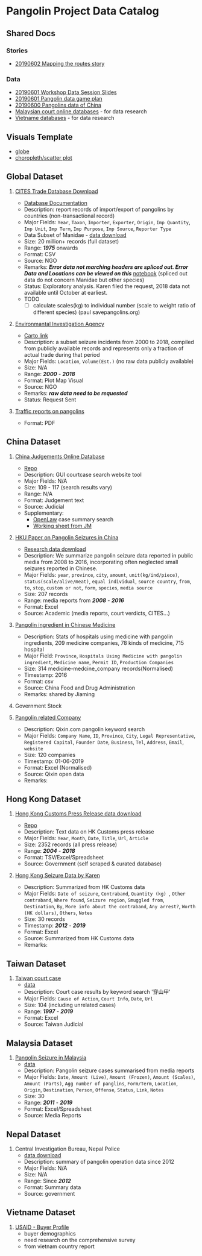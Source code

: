 # Pangolin Project Data Catalog

## Shared Docs
### Stories
 - [20190602 Mapping the routes story](https://docs.google.com/document/d/1Gj6y-f-_dlizGP6nQR4bKfpKGlRds6O6IuUFtLEqKKM/edit)

 ### Data
 - [20190601 Workshop Data Session Slides](https://docs.google.com/presentation/d/1wB5cf75hAbNADG9mymg9xkDNMBLuPGhacTZpZqLVsyg/edit?usp=sharing)  
 - [20190601 Pangolin data game plan](https://docs.google.com/document/d/166GK6Lsq7-NkxUqYSJ_2Kr46qFX8FZLHY8kBN6DaV5I/edit)
 - [20190600 Pangolins data of China](https://docs.google.com/presentation/d/1cn4WpiCWFEn7d4mE2LN5Fhh_O121zUuyiEgqArfL5j0/edit#slide=id.g5b37640d24_0_18)
 - [Malaysian court online databases](https://docs.google.com/document/d/1hfFp6oBvOlVUlm0bkr3XVjhhF6p_cHjc-wbgcEO8088/edit) - for data research
 - [Vietname databases](https://docs.google.com/document/d/1OlIRVrWh6YmPyxAtV-G03G-aV9Xfdjtopz7ja6MGcRs/edit?usp=sharing) - for data research

## Visuals Template
 - [globe](https://roytangrb.github.io/pangolin/)
 - [choropleth/scatter plot](https://roytangrb.github.io/pangolin/chinamedcomp.html)

## Global Dataset
 1. [CITES Trade Database Download](https://trade.cites.org/) 
     - [Database Documentation](https://trade.cites.org/cites_trade_guidelines/en-CITES_Trade_Database_Guide.pdf )
     - Description: report records of import/export of pangolins by countries (non-transactional record)
     - Major Fields: ```Year```, ```Taxon```, ```Importer```, ```Exporter```, ```Origin```, ```Imp Quantity```, ```Imp Unit```, ```Imp Term```, ```Imp Purpose```, ```Imp Source```, ```Reporter Type```
     - Data Subset of Manidae - [data download](https://github.com/Roytangrb/pangolin/tree/master/CITIES%20Analysis/manidae.csv)
     - Size: 20 million+ records (full dataset)
     - Range: ***1975*** onwards
     - Format: CSV
     - Source: NGO
     - Remarks: ***Error data not marching headers are spliced out. Error Data and Locations can be viewed on this*** [notebook](https://github.com/Roytangrb/pangolin/blob/master/CITES%20Analysis/manidae.ipynb) (spliced out data do not concern Manidae but other species)
     - Status: Exploratory analysis. Karen filed the request, 2018 data not available until October at earliest.
     - TODO
       - [ ] calculate scales(kg) to individual number (scale to weight ratio of different species) (paul savepangolins.org)

  2. [Environmantal Investigation Agency](https://eia-international.org/wildlife/wildlife-trade-maps/illegal-trade-seizures-pangolins/)
     - [Carto link](https://tomaszjohnson.carto.com/builder/5fe400fc-8202-4c65-ac51-48dbcb052f6e/embed)
     - Description: a subset seizure incidents from 2000 to 2018, compiled from publicly available records and represents only a fraction of actual trade during that period
     - Major Fields: ```Location```, ```Volume(Est.)``` (no raw data publicly available)
     - Size: N/A
     - Range: ***2000*** - ***2018***
     - Format: Plot Map Visual
     - Source: NGO
     - Remarks: ***raw data need to be requested***
     - Status: Request Sent

  3. [Traffic reports on pangolins](https://www.traffic.org/publications/search/?q=pangolins)
     - Format: PDF 

## China Dataset
  1. [China Judgements Online Database](http://wenshu.court.gov.cn/)
     - [Repo](https://github.com/Roytangrb/pangolin/tree/master/china/wenshu)
     - Description: GUI courtcase search website tool
     - Major Fields: N/A
     - Size: 109 - 117 (search results vary)
     - Range: N/A
     - Format: Judgement text
     - Source: Judicial
     - Supplementary: 
       - [OpenLaw](http://openlaw.cn/) case summary search
       - [Working sheet from JM](https://docs.google.com/spreadsheets/d/1Bbp05Hh_fMfU17PYW_2p0d_Peab9EBmw9gDjdUGRuS0/edit?ts=5d07b09b#gid=0)

  2. [HKU Paper on Pangolin Seizures in China](https://onlinelibrary.wiley.com/doi/full/10.1111/conl.12339)
     - [Research data download](https://onlinelibrary.wiley.com/action/downloadSupplement?doi=10.1111%2Fconl.12339&file=conl12339-sup-0002-tableS1.xlsx)
     - Description: We summarize pangolin seizure data reported in public media from 2008 to 2016, incorporating often neglected small seizures reported in Chinese.
     - Major Fields: ```year```, ```province```, ```city```, ```amount```, ```unit(kg/ind/piece)```, ```status(scale/alive/meat)```, ```equal individual```, ```source country```, ```from```, ```to```, ```stop```, ```custom or not```, ```form```, ```species```, ```media source```
     - Size: 207 records
     - Range: media reports from ***2008*** - ***2016***
     - Format: Excel
     - Source: Academic (media reports, court verdicts, CITES...)

  3. [Pangolin ingredient in Chinese Medicine](https://github.com/Roytangrb/pangolin/blob/master/china/medicine_company_province_union.csv)
     - Description: Stats of hospitals using medicine with pangolin ingredients, 209 medicine companies, 78 kinds of medicine, 715 hospital
     - Major Field: ```Province```, ```Hospitals Using Medicine with pangolin ingredient```, ```Medicine name```, ```Permit ID```, ```Production Companies```
     - Size: 314 medicine-medcine_company records(Normalised)
     - Timestamp: 2016
     - Format: csv
     - Source: China Food and Drug Administration
     - Remarks: shared by Jiaming

  4. Government Stock

  5. [Pangolin related Company](https://github.com/Roytangrb/pangolin/blob/master/china/pangolin-qixin-2019-6-2.xls)
     - Description: Qixin.com pangolin keyword search
     - Major Fields: ```Company Name```, ```ID```, ```Province```, ```City```, ```Legal Representative```, ```Registered Capital```, ```Founder Date```, ```Business```, ```Tel```, ```Address```, ```Email```, ```website```
     - Size: 120 companies
     - Timestamp: 01-06-2019
     - Format: Excel (Normalised)
     - Source: Qixin open data
     - Remarks:

## Hong Kong Dataset
 1. [Hong Kong Customs Press Release data download](https://docs.google.com/spreadsheets/d/1IjPrjt--8NIioltO7pHv4X_5W4wmj48C_HzzWJL4lHg/edit#gid=69729802)
     - [Repo](https://github.com/Roytangrb/pangolin/tree/master/hkcustomdata)
     - Description: Text data on HK Customs press release
     - Major Fields: ```Year```, ```Month```, ```Date```, ```Title```, ```Url```, ```Article```
     - Size: 2352 records (all press release)
     - Range: ***2004*** - ***2018***
     - Format: TSV/Excel/Spreadsheet
     - Source: Government (self scraped & curated database)

  2. [Hong Kong Seizure Data by Karen](https://docs.google.com/spreadsheets/d/1LpIQD6fAAUldpZJg4o-HTnnWPWZxo_NZTZW7Zh-6t9w/edit?usp=sharing)
     - Description: Summarized from HK Customs data
     - Major Fields: ```Date of seizure```, ```Contraband```, ```Quantity (kg) ```, ```Other contraband```, ```Where found```, ```Seizure region```, ```Smuggled from```, ```Destination```, ```By```, ```More info about the contraband```, ```Any arrest?```, ```Worth (HK dollars)```, ```Others```, ```Notes```
     - Size: 30 records
     - Timestamp: ***2012*** - ***2019***
     - Format: Excel 
     - Source: Summarized from HK Customs data
     - Remarks:

## Taiwan Dataset
 1. [Taiwan court case](https://law.judicial.gov.tw/FJUD/default.aspx)
     - [data](https://github.com/Roytangrb/pangolin/tree/master/taiwan)
     - Description: Court case results by keyword search '穿山甲'
     - Major Fields: ```Cause of Action```, ```Court Info```, ```Date```, ```Url```
     - Size: 104 (including unrelated cases)
     - Range: ***1997*** - ***2019***
     - Format: Excel
     - Source: Taiwan Judicial

## Malaysia Dataset
 1. [Pangolin Seizure in Malaysia](https://docs.google.com/spreadsheets/d/1Im0sLEv3zeFeTQ15TWW74nhmqyqGAGNecLhDqygYm-w/edit?usp=sharing)
     - [data](https://docs.google.com/spreadsheets/d/1Im0sLEv3zeFeTQ15TWW74nhmqyqGAGNecLhDqygYm-w/edit?usp=sharing)
     - Description: Pangolin seizure cases summarised from media reports
     - Major Fields: ```Date```, ```Amount (Live)```, ```Amount (Frozen)```, ```Amount (Scales)```, ```Amount (Parts)```, ```Agg number of panglins```, ```Form/Term```, ```Location```, ```Origin```, ```Destination```, ```Person```, ```Offense```, ```Status```, ```Link```, ```Notes```
     - Size: 30
     - Range: ***2011*** - ***2019***
     - Format: Excel/Spreadsheet
     - Source: Media Reports

## Nepal Dataset
 1. Central Investigation Bureau, Nepal Police
     - [data download](https://github.com/Roytangrb/pangolin/tree/master/nepal)
     - Description: summary of pangolin operation data since 2012
     - Major Fields: N/A
     - Size: N/A
     - Range: Since ***2012***
     - Format: Summary data
     - Source: government

## Vietname Dataset
 1. [USAID - Buyer Profile](https://www.usaidwildlifeasia.org/resources/reports)
     - buyer demographics
     - need research on the comprehensive survey
     - from vietnam country report
